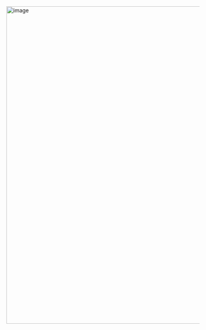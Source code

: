 <img width="828" alt="image" src="https://github.com/TheGotGithub/SunSensor/assets/104858772/350a54eb-12d9-4fef-ba18-baafdecfdf9c">
